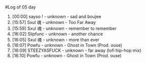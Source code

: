 #Log of 05 day

1. [00:00] sayso ! - unknown - sad and boujee
1. [15:57] Sxul 魂 - unknown - Too Far Away
1. [15:59] Sxul 魂 - unknown - remember to remember
1. [16:02] Slipfunc - unknown - another chance
1. [16:05] Sxul 魂 - unknown - more than ever
1. [16:07] Powfu - unknown - Ghost in Town (Prod. ouse)
1. [16:09] STEEZYASFUCK - unknown - far away (lofi hip-hop mix)
1. [16:10] Powfu - unknown - Ghost in Town (Prod. ouse)
